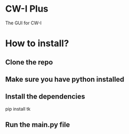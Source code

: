 # CW-I Plus
The GUI for CW-I

# How to install?
## Clone the repo
## Make sure you have python installed
## Install the dependencies
pip install tk
## Run the main.py file